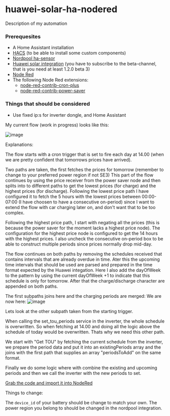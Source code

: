 # huawei-solar-ha-nodered
Description of my automation

### Prerequesites

* A Home Assistant installation 
* [HACS](https://hacs.xyz/) (to be able to install some custom components)
* [Nordpool ha-sensor](https://github.com/custom-components/nordpool)
* [Huawei solar integration](https://github.com/wlcrs/huawei_solar/) (you have to subscribe to the beta-channel, that is you need at least 1.2.0 beta 3)
* [Node Red](https://community.home-assistant.io/t/home-assistant-community-add-on-node-red/55023)
* The following Node Red extensions:
  - [node-red-contrib-cron-plus](https://flows.nodered.org/node/node-red-contrib-cron-plus)
  - [node-red-contrib-power-saver](powersaver.no/)
  
### Things that should be considered
* Use fixed ip:s for inverter dongle, and Home Assistant

My current flow (work in progress) looks like this:

![image](https://user-images.githubusercontent.com/123237/209923869-7aa084eb-0297-4e92-b55c-c2d44e752257.png)

Explanations:

The flow starts with a cron trigger that is set to fire each day at 14.00 (when we are pretty confident that tomorrows prices have arrived).

Two paths are taken, the first fetches the prices for tomorrow (remember to change to your preferred power region if not SE3)
This part of the flow continues by using the price receiver from the power saver node and then splits into to different paths to get the lowest prices (for charge) and the highest prices (for discharge). Following the lowest price path I have configured it to fetch the 5 hours with the lowest prices between 00:00-07:00 (I have choosen to have a consecutive on-period) since I want to extend the flow with car charging later on, and don't want that to be too complex. 

Following the highest price path, I start with negating all the prices (this is because the power saver for the moment lacks a highest price node). The configuration for the highest price node is configured to get the 14 hours with the highest prices. I also uncheck the consecutive on-period box to be able to construct multiple periods since prices normally drop mid-day.

The flow continues on both paths by removing the schedules received that contains intervals that are already overdue in time. Ater this the upcoming time intervals that should be used are parsed and prepared in the time format expected by the Huawei integation. Here I also add the dayOfWeek to the pattern by using the current dayOfWeek +1 to indicate that this schedule is only for tomorrow. After that the charge/discharge character are appended on both paths.

The first subpaths joins here and the charging periods are merged: We are now here: 
![image](https://user-images.githubusercontent.com/123237/209925671-35bb3af3-c2f1-45e9-b974-f826a554888f.png)

Lets look at the other subpath taken from the starting trigger.

When calling the set_tou_periods service in the inverter, the whole schedule is overwritten. So when fetching at 14.00 and doing all the logic above the schedule of today would be overwritten. Thats why we need this other path.

We start with "Get TOU" by fetching the current schedule from the inverter, we prepare the period data and put it into an existingPeriods array and the joins with the first path that supplies an array "periodsToAdd" on the same format. 

Finally we do some logic where with combine the existing and upcoming periods and then we call the inverter with the new periods to set.


[Grab the code and import it into NodeRed](tou-node-red.json)

Things to change:

The ```device_id``` of your battery should be change to match your own.
The power region you belong to should be changed in the nordpool integration.





